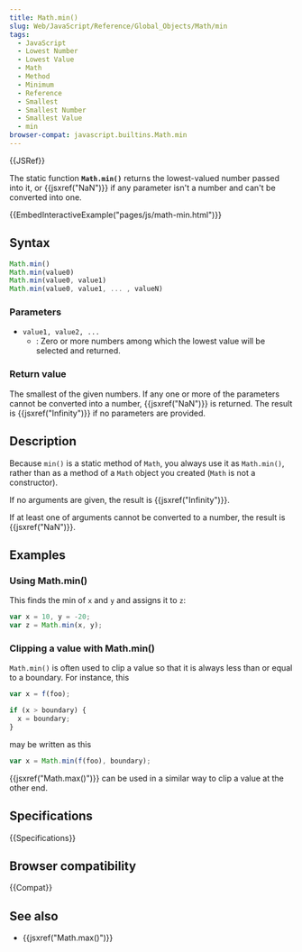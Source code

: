 ```yaml
---
title: Math.min()
slug: Web/JavaScript/Reference/Global_Objects/Math/min
tags:
  - JavaScript
  - Lowest Number
  - Lowest Value
  - Math
  - Method
  - Minimum
  - Reference
  - Smallest
  - Smallest Number
  - Smallest Value
  - min
browser-compat: javascript.builtins.Math.min
---
```

{{JSRef}}

The static function **`Math.min()`** returns the lowest-valued number passed
into it, or {{jsxref("NaN")}} if any parameter isn't a number and can't
be converted into one.

{{EmbedInteractiveExample("pages/js/math-min.html")}}

## Syntax

```js
Math.min()
Math.min(value0)
Math.min(value0, value1)
Math.min(value0, value1, ... , valueN)
```

### Parameters

- `value1, value2, ...`
  - : Zero or more numbers among which the lowest value will be selected and
    returned.

### Return value

The smallest of the given numbers. If any one or more of the parameters cannot
be converted into a number, {{jsxref("NaN")}} is returned. The result is
{{jsxref("Infinity")}} if no parameters are provided.

## Description

Because `min()` is a static method of `Math`, you always use it as `Math.min()`,
rather than as a method of a `Math` object you created (`Math` is not a
constructor).

If no arguments are given, the result is {{jsxref("Infinity")}}.

If at least one of arguments cannot be converted to a number, the result is
{{jsxref("NaN")}}.

## Examples

### Using Math.min()

This finds the min of `x` and `y` and assigns it to `z`:

```js
var x = 10, y = -20;
var z = Math.min(x, y);
```

### Clipping a value with Math.min()

`Math.min()` is often used to clip a value so that it is always less than or
equal to a boundary. For instance, this

```js
var x = f(foo);

if (x > boundary) {
  x = boundary;
}
```

may be written as this

```js
var x = Math.min(f(foo), boundary);
```

{{jsxref("Math.max()")}} can be used in a similar way to clip a value at
the other end.

## Specifications

{{Specifications}}

## Browser compatibility

{{Compat}}

## See also

- {{jsxref("Math.max()")}}
